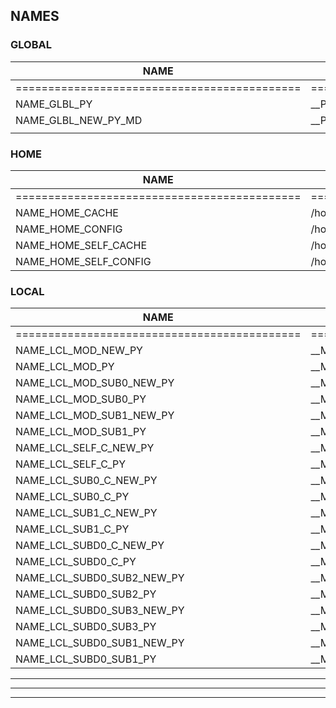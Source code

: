 ## NAMES

### GLOBAL

NAME                                         | SPELL IT OUT                                                                                 | EXAMPLE                                             | DESCRIPTION
---------------------------------------------|----------------------------------------------------------------------------------------------|-----------------------------------------------------|--------------------------------------------------------------------------------
============================================ | ============================================================================================ | =================================================== | ===============================================================================
NAME_GLBL_PY                                 | \_\_PYCONFIGDIR__/\_\_FILENAME__.py                                                          | /rcr/0-units/python/aModule.py                      | almost never used currently, file in the root of the python units directory
NAME_GLBL_NEW_PY_MD                          | \_\_PYCONFIGDIR__/res/MARKDOWN/\_\_FILENAME__.md                                             | /rcr/0-units/python/res/MARKDOWN/                   |
                                             |                                                                                              |                                                     |


### HOME

NAME                                         | SPELL IT OUT                                                                                 | EXAMPLE                                             | DESCRIPTION
---------------------------------------------|----------------------------------------------------------------------------------------------|-----------------------------------------------------|--------------------------------------------------------------------------------
============================================ | ============================================================================================ | =================================================== | ===============================================================================
NAME_HOME_CACHE                              | /home/will/.cache/\_\_FILENAME__.py                                                          | /home/will/.cache/web01.log                         | files in the root of ~/.cache
NAME_HOME_CONFIG                             | /home/will/.config/\_\_FILENAME__.py                                                         | /home/will/.config/serialz.pkl                      | files in the root of ~/.config
NAME_HOME_SELF_CACHE                         | /home/will/.cache/\_\_MODULE_NAME__&nbsp;\_\_FILENAME__.py                                   | /home/will/.cache/biditi/biditi.log                 | files in the \_\_MODULE_NAME__ directory of ~/.cache
NAME_HOME_SELF_CONFIG                        | /home/will/.config/\_\_MODULE_NAME__&nbsp;\_\_FILENAME__.py                                  | /home/will/.config/biditi/biditi.pkl                | files in the \_\_MODULE_NAME__ directory of ~/.config


### LOCAL

NAME                                         | SPELL IT OUT                                                                                 | EXAMPLE                                             | DESCRIPTION
---------------------------------------------|----------------------------------------------------------------------------------------------|-----------------------------------------------------|--------------------------------------------------------------------------------
============================================ | ============================================================================================ | =================================================== | ===============================================================================
NAME_LCL_MOD_NEW_PY                          | \_\_MODULE_NAME__/\_\_MODULE_NAME__&nbsp;_NEW.py                                             | CF/CF_NEW.py                                        | raw module _NEW
NAME_LCL_MOD_PY                              | \_\_MODULE_NAME__/\_\_MODULE_NAME__.py                                                       | CF/CF.py                                            | just the raw module in it's own directory
NAME_LCL_MOD_SUB0_NEW_PY                     | \_\_MODULE_NAME__/\_\_MODULE_NAME__&nbsp;\_\_SUB0__&nbsp;.py                                 | CF/CF_DAYS_NEW.py                                   | little sub modules _NEW
NAME_LCL_MOD_SUB0_PY                         | \_\_MODULE_NAME__/\_\_MODULE_NAME__&nbsp;\_\_SUB0__.py                                       | CF/CF_DAYS.py                                       | little sub modules
NAME_LCL_MOD_SUB1_NEW_PY                     | \_\_MODULE_NAME__/\_\_MODULE_NAME__&nbsp;\_\_SUB0__&nbsp;\_\_SUB1__.py                       | CF/CF_01_DAYS_NEW.py                                | little sub modules _NEW
NAME_LCL_MOD_SUB1_PY                         | \_\_MODULE_NAME__/\_\_MODULE_NAME__&nbsp;\_\_SUB0__&nbsp;\_\_SUB1__.py                       | CF/CF_01_DAYS.py                                    | little sub modules
NAME_LCL_SELF_C_NEW_PY                       | \_\_MODULE_NAME__/\_\_CLASS__&nbsp;_NEW.py                                                   | CF/APPDS_C_NEW                                      | just a class in a module directory _NEW
NAME_LCL_SELF_C_PY                           | \_\_MODULE_NAME__/\_\_CLASS__                                                                | FM/TBGLST_C.py                                      | just a class in a module directory
NAME_LCL_SUB0_C_NEW_PY                       | \_\_MODULE_NAME__/\_\_SUB0__&nbsp;\_\_CLASS__&nbsp;.py                                       | CF/_01_APPDS_C_NEW.py                               | ordered sub classes _NEW etc.
NAME_LCL_SUB0_C_PY                           | \_\_MODULE_NAME__/\_\_SUB0__&nbsp;\_\_CLASS__.py                                             | CF/_01_APPDS_C.py                                   | ordered sub classes etc.
NAME_LCL_SUB1_C_NEW_PY                       | \_\_MODULE_NAME__/\_\_SUB0__&nbsp;\_\_SUB1__&nbsp;\_\_CLASS__\_C_NEW.py                      | CF/_03_01_PSGClasses.py                             | two deep ordered sub class
NAME_LCL_SUB1_C_PY                           | \_\_MODULE_NAME__/\_\_SUB0__&nbsp;\_\_SUB1__&nbsp;\_\_CLASS__\_C.py                          | CF/_03_01_PSGClasses.py                             | two deep ordered sub class
NAME_LCL_SUBD0_C_NEW_PY                      | \_\_MODULE_NAME__/\_\_SUBD0__/\_\_CLASS__&nbsp;_NEW.py                                       | FM/MAKE/MTBL_C_NEW.py                               | straight classes in a subdirectory
NAME_LCL_SUBD0_C_PY                          | \_\_MODULE_NAME__/\_\_SUBD0__/\_\_CLASS__.py                                                 | FM/MAKE/MTBL_C.py                                   | straight classes in a subdirectory
NAME_LCL_SUBD0_SUB2_NEW_PY                   | \_\_MODULE_NAME__/\_\_SUBD0__/\_\_SUB1__&nbsp;\_\_SUB2__&nbsp;_NEW.py                        | FM/MAKE/\_01_CF_NEW.py                              | subordered submodules 2 deep _NEW
NAME_LCL_SUBD0_SUB2_PY                       | \_\_MODULE_NAME__/\_\_SUBD0__/\_\_SUB1__&nbsp;\_\_SUB2__                                     | FM/MAKE/\_01_CF.py                                  | subordered submodules 2 deep
NAME_LCL_SUBD0_SUB3_NEW_PY                   | \_\_MODULE_NAME__/\_\_SUBD0__/\_\_SUB1__&nbsp;\_\_SUB2__&nbsp;\_\_SUB3__&nbsp;\_NEW.py       | FM/MAKE/_03_00_PSG_NEW.py                           | ordered submodules 3 deep _NEW
NAME_LCL_SUBD0_SUB3_PY                       | \_\_MODULE_NAME__/\_\_SUBD0__/\_\_SUB1__&nbsp;\_\_SUB2__&nbsp;\_\_SUB3__.py                  | FM/MAKE/_03_00_PSG.py                               | ordered submodules 3 deep
NAME_LCL_SUBD0_SUB1_NEW_PY                   | \_\_MODULE_NAME__&nbsp;\_\_SUBD0__&nbsp;\_\_SUB1__&nbsp;_NEW.py                              |                                                     |
NAME_LCL_SUBD0_SUB1_PY                       | \_\_MODULE_NAME__&nbsp;\_\_SUBD0__&nbsp;\_\_SUB1__.py                                        |                                                     |






***
***
***
